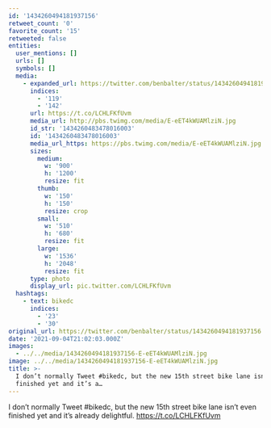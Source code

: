 ```yaml
---
id: '1434260494181937156'
retweet_count: '0'
favorite_count: '15'
retweeted: false
entities:
  user_mentions: []
  urls: []
  symbols: []
  media:
    - expanded_url: https://twitter.com/benbalter/status/1434260494181937156/photo/1
      indices:
        - '119'
        - '142'
      url: https://t.co/LCHLFKfUvm
      media_url: http://pbs.twimg.com/media/E-eET4kWUAMlziN.jpg
      id_str: '1434260483478016003'
      id: '1434260483478016003'
      media_url_https: https://pbs.twimg.com/media/E-eET4kWUAMlziN.jpg
      sizes:
        medium:
          w: '900'
          h: '1200'
          resize: fit
        thumb:
          w: '150'
          h: '150'
          resize: crop
        small:
          w: '510'
          h: '680'
          resize: fit
        large:
          w: '1536'
          h: '2048'
          resize: fit
      type: photo
      display_url: pic.twitter.com/LCHLFKfUvm
  hashtags:
    - text: bikedc
      indices:
        - '23'
        - '30'
original_url: https://twitter.com/benbalter/status/1434260494181937156
date: '2021-09-04T21:02:03.000Z'
images:
  - ../../media/1434260494181937156-E-eET4kWUAMlziN.jpg
image: ../../media/1434260494181937156-E-eET4kWUAMlziN.jpg
title: >-
  I don’t normally Tweet #bikedc, but the new 15th street bike lane isn’t even
  finished yet and it’s a…
---
```


I don’t normally Tweet #bikedc, but the new 15th street bike lane isn’t even finished yet and it’s already delightful. https://t.co/LCHLFKfUvm